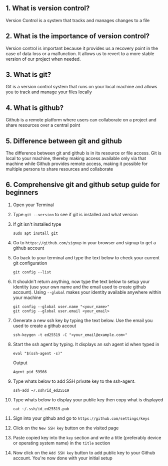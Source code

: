 ## 1. What is version control?
Version Control is a system that tracks and manages changes to a file

## 2. What is the importance of version control?
Version control is important because it provides us a recovery point in the case of data loss or a malfunction. It allows us to revert to a more stable version of our project when needed.

## 3. What is git?
Git is a version control system that runs on your local machine and allows you to track and manage your files locally

## 4. What is github?
Github is a remote platform where users can collaborate on a project and share resources over a central point

## 5. Difference between git and github
The difference between git and github is in its resource or file access. Git is local to your machine, thereby making access available only via that machine while Github provides remote access, making it possible for multiple persons to share resources and collaborate

## 6. Comprehensive git and github setup guide for beginners

1. Open your Terminal
2. Type `git --version` to see if git is installed and what version
3. If git isn't installed type 
    ```
    sudo apt install git
    ```
4. Go to `https://github.com/signup` in your browser and signup to get a github account

5. Go back to your terminal and type the text below to check your current git configuration
    ```
    git config --list
    ```
6. It shouldn't return anything, now type the text below to setup your identity (use your own name and the email used to create github account). Using `--global` makes your identity available anywhere within your machine
    ```
    git config --global user.name "<your_name>"
    git config --global user.email <your_email>
    ```

7. Generate a new ssh key by typing the text below. Use the email you used to create a github accout
    ```
    ssh-keygen -t ed25519 -C "<your_email@example.com>"
    ```
    
8. Start the ssh agent by typing. It displays an ssh agent id when typed in
    ```
    eval "$(ssh-agent -s)"
    ```
    Output
    ```color
    Agent pid 59566
    ```
9. Type whats below to add SSH private key to the ssh-agent.
    ```
    ssh-add ~/.ssh/id_ed25519
    ```
    
10.  Type whats below to display your public key then copy what is displayed
     ```
     cat ~/.ssh/id_ed25519.pub
     ```
    
11. Sign into your github and go to `https://github.com/settings/keys`

12. Click on the `New SSH key` button on the visited page

13. Paste copied key into the `key` section and write a title (preferably device or operating system name) in the `title` section

14. Now click on the `Add SSH key` button to add public key to your Github account. You're now done with your initial setup 
